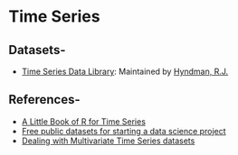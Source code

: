# Time Series
## Datasets-
* [Time Series Data Library](https://datamarket.com/data/list/?q=provider:tsdl): Maintained by [Hyndman, R.J.](https://robjhyndman.com/TSDL/)

## References-
* [A Little Book of R for Time Series](http://a-little-book-of-r-for-time-series.readthedocs.io/en/latest/index.html)
* [Free public datasets for starting a data science project](https://www.springboard.com/blog/free-public-data-sets-data-science-project/)
* [Dealing with Multivariate Time Series datasets]()
